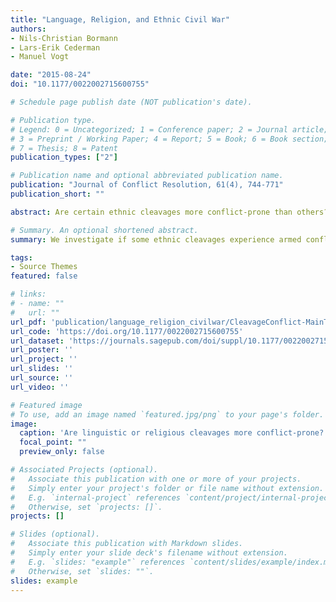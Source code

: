 ```yaml
---
title: "Language, Religion, and Ethnic Civil War"
authors:
- Nils-Christian Bormann
- Lars-Erik Cederman
- Manuel Vogt

date: "2015-08-24"
doi: "10.1177/0022002715600755"

# Schedule page publish date (NOT publication's date).

# Publication type.
# Legend: 0 = Uncategorized; 1 = Conference paper; 2 = Journal article;
# 3 = Preprint / Working Paper; 4 = Report; 5 = Book; 6 = Book section;
# 7 = Thesis; 8 = Patent
publication_types: ["2"]

# Publication name and optional abbreviated publication name.
publication: "Journal of Conflict Resolution, 61(4), 744-771"
publication_short: ""

abstract: Are certain ethnic cleavages more conflict-prone than others? While only few scholars focus on the contents of ethnicity, most of those who do argue that political violence is more likely to occur along religious divisions than linguistic ones. We challenge this claim by analyzing the path from linguistic differences to ethnic civil war along three theoretical steps. (1) the perception of grievances by group members, (2) rebel mobilization, and (3) government accommodation of rebel demands. Our argument is tested with a new data set of ethnic cleavages that records multiple linguistic and religious segments for ethnic groups from 1946 to 2009. Adopting a relational perspective, we assess ethnic differences between potential challengers and the politically dominant group in each country. Our findings indicate that intrastate conflict is more likely within linguistic dyads than among religious ones. Moreover, we find no support for the thesis that Muslim groups are particularly conflict-prone.

# Summary. An optional shortened abstract.
summary: We investigate if some ethnic cleavages experience armed conflict more frequently than others.

tags:
- Source Themes
featured: false

# links:
# - name: ""
#   url: ""
url_pdf: 'publication/language_religion_civilwar/CleavageConflict-MainText.pdf'
url_code: 'https://doi.org/10.1177/0022002715600755'
url_dataset: 'https://journals.sagepub.com/doi/suppl/10.1177/0022002715600755'
url_poster: ''
url_project: ''
url_slides: ''
url_source: ''
url_video: ''

# Featured image
# To use, add an image named `featured.jpg/png` to your page's folder. 
image:
  caption: 'Are linguistic or religious cleavages more conflict-prone?'
  focal_point: ""
  preview_only: false

# Associated Projects (optional).
#   Associate this publication with one or more of your projects.
#   Simply enter your project's folder or file name without extension.
#   E.g. `internal-project` references `content/project/internal-project/index.md`.
#   Otherwise, set `projects: []`.
projects: []

# Slides (optional).
#   Associate this publication with Markdown slides.
#   Simply enter your slide deck's filename without extension.
#   E.g. `slides: "example"` references `content/slides/example/index.md`.
#   Otherwise, set `slides: ""`.
slides: example
---
```


